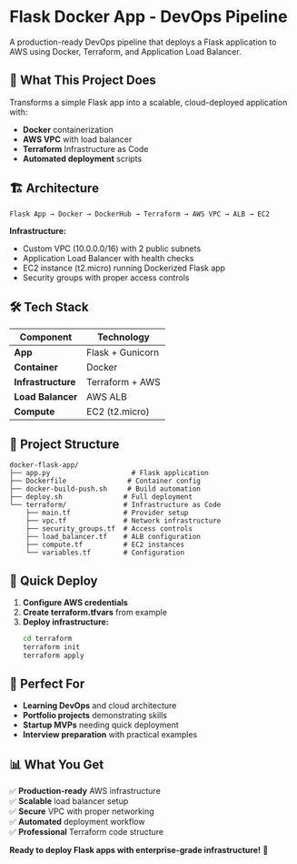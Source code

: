 # Flask Docker App - DevOps Pipeline

A production-ready DevOps pipeline that deploys a Flask application to AWS using Docker, Terraform, and Application Load Balancer.

## 🎯 What This Project Does

Transforms a simple Flask app into a scalable, cloud-deployed application with:
- **Docker** containerization
- **AWS VPC** with load balancer  
- **Terraform** Infrastructure as Code
- **Automated deployment** scripts

## 🏗️ Architecture

```
Flask App → Docker → DockerHub → Terraform → AWS VPC → ALB → EC2
```

**Infrastructure:**
- Custom VPC (10.0.0.0/16) with 2 public subnets
- Application Load Balancer with health checks
- EC2 instance (t2.micro) running Dockerized Flask app
- Security groups with proper access controls

## 🛠️ Tech Stack

| Component | Technology |
|-----------|------------|
| **App** | Flask + Gunicorn |
| **Container** | Docker |
| **Infrastructure** | Terraform + AWS |
| **Load Balancer** | AWS ALB |
| **Compute** | EC2 (t2.micro) |

## 📁 Project Structure

```
docker-flask-app/
├── app.py                    # Flask application
├── Dockerfile               # Container config
├── docker-build-push.sh     # Build automation
├── deploy.sh               # Full deployment
└── terraform/              # Infrastructure as Code
    ├── main.tf             # Provider setup
    ├── vpc.tf              # Network infrastructure
    ├── security_groups.tf  # Access controls
    ├── load_balancer.tf    # ALB configuration
    ├── compute.tf          # EC2 instances
    └── variables.tf        # Configuration
```

## 🚀 Quick Deploy

1. **Configure AWS credentials**
2. **Create terraform.tfvars** from example
3. **Deploy infrastructure:**
   ```bash
   cd terraform
   terraform init
   terraform apply
   ```

## 🎯 Perfect For

- **Learning DevOps** and cloud architecture
- **Portfolio projects** demonstrating skills
- **Startup MVPs** needing quick deployment
- **Interview preparation** with practical examples

## 📊 What You Get

✅ **Production-ready** AWS infrastructure  
✅ **Scalable** load balancer setup  
✅ **Secure** VPC with proper networking  
✅ **Automated** deployment workflow  
✅ **Professional** Terraform code structure  

**Ready to deploy Flask apps with enterprise-grade infrastructure!** 🚀

